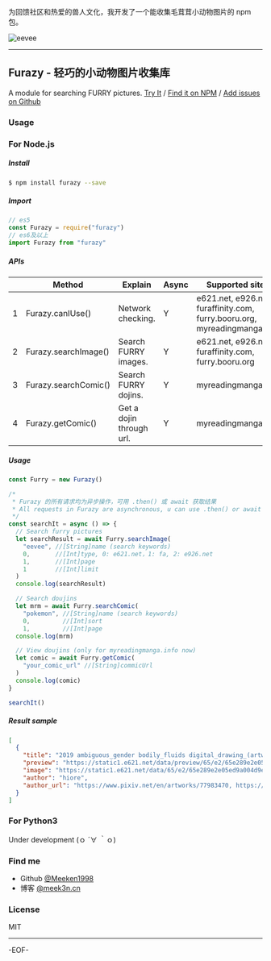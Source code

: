 为回馈社区和热爱的兽人文化，我开发了一个能收集毛茸茸小动物图片的 npm 包。

<!--more-->

![eevee][1]

---

## Furazy - 轻巧的小动物图片收集库

A module for searching FURRY pictures.
[Try It](https://npm.runkit.com/furazy) / [Find it on NPM](https://www.npmjs.com/package/furazy) / [Add issues on Github](https://github.com/Meeken1998/furazy-spider/issues)

### Usage

### For Node.js

##### Install

```bash
$ npm install furazy --save
```

##### Import

```js
// es5
const Furazy = require("furazy")
// es6及以上
import Furazy from "furazy"
```

##### APIs

|     | Method               | Explain                  | Async | Supported sites                                                           | Version |
| --- | -------------------- | ------------------------ | ----- | ------------------------------------------------------------------------- | ------- |
| 1   | Furazy.canIUse()     | Network checking.        | Y     | e621.net, e926.net, furaffinity.com, furry.booru.org, myreadingmanga.info | v0.1.9  |
| 2   | Furazy.searchImage() | Search FURRY images.     | Y     | e621.net, e926.net, furaffinity.com, furry.booru.org                      | v0.1.6  |
| 3   | Furazy.searchComic() | Search FURRY dojins.     | Y     | myreadingmanga.info                                                       | v0.1.0  |
| 4   | Furazy.getComic()    | Get a dojin through url. | Y     | myreadingmanga.info                                                       | v0.1.0  |

##### Usage

```js
const Furry = new Furazy()

/*
 * Furazy 的所有请求均为异步操作，可用 .then() 或 await 获取结果
 * All requests in Furazy are asynchronous, u can use .then() or await to get results.
 */
const searchIt = async () => {
  // Search furry pictures
  let searchResult = await Furry.searchImage(
    "eevee", //[String]name (search keywords)
    0,       //[Int]type, 0: e621.net，1: fa, 2: e926.net
    1,       //[Int]page
    1        //[Int]limit
  )
  console.log(searchResult)

  // Search doujins
  let mrm = await Furry.searchComic(
    "pokemon", //[String]name (search keywords)
    0,         //[Int]sort
    1,         //[Int]page
  console.log(mrm)

  // View doujins (only for myreadingmanga.info now)
  let comic = await Furry.getComic(
    "your_comic_url" //[String]commicUrl
  )
  console.log(comic)
}

searchIt()
```

##### Result sample

```json
[
  {
    "title": "2019 ambiguous_gender bodily_fluids digital_drawing_(artwork) digital_media_(artwork) dragon dragonite drooling duo eevee feral hiore hi_res imminent_vore larger_pred licking licking_lips macro mammal nintendo oral_vore pokémon pokémon_(species) saliva simple_background size_difference slightly_chubby soft_vore tongue tongue_out video_games vore white_background",
    "preview": "https://static1.e621.net/data/preview/65/e2/65e289e2e05ed9a004d9e18fefda2962.jpg",
    "image": "https://static1.e621.net/data/65/e2/65e289e2e05ed9a004d9e18fefda2962.png",
    "author": "hiore",
    "author_url": "https://www.pixiv.net/en/artworks/77983470, https://i.pximg.net/img-original/img/2019/11/25/03/37/25/77983470_p2.png, https://www.pixiv.net/member.php?id=45363288, https://twitter.com/D0Sd0ou3fm1R1rB/status/1196483299465519105"
  }
]
```

### For Python3

Under development (ｏ ´∀ ｀ｏ)

### Find me

- Github [@Meeken1998](https://github.com/Meeken1998)
- 博客 [@meek3n.cn](https://meek3n.cn)

### License

MIT

[1]: https://img.meek3n.cn/articles/eevee.jpg

---

-EOF-
